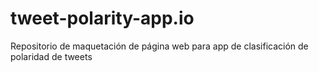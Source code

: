 # tweet-polarity-app.io
Repositorio de maquetación de página web para app de clasificación de polaridad de tweets

